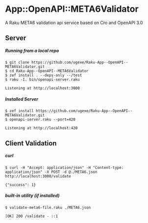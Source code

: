 # App::OpenAPI::META6Validator

A Raku META6 validation api service based on Cro and OpenAPI 3.0

## Server

##### Running from a local repo
```
$ git clone https://github.com/ugexe/Raku-App--OpenAPI--META6Validator.git
$ cd Raku-App--OpenAPI--META6Validator
$ zef install . --deps-only --/test
$ raku -I. bin/openapi-server.raku

Listening at http://localhost:3000
```

##### Installed Server
```
$ zef install https://github.com/ugexe/Raku-App--OpenAPI--META6Validator.git
$ openapi-server.raku --port=420

Listening at http://localhost:420
```

## Client Validation

##### curl
```
$ curl -H "Accept: application/json" -H "Content-type: application/json" -X POST -d @./META6.json http://localhost:3000/validate

{"success": 1}
```

##### built-in utility (if installed)
```
$ validate-meta6-file.raku ./META6.json

[OK] 200 /validate - ::1
```
